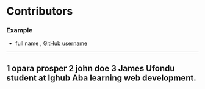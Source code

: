 # Contributors

### Example
- full name , [GitHub username](link)

---
1 opara prosper
2 john doe
3 James Ufondu  student at Ighub Aba learning web development.
---
